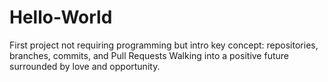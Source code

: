 # Hello-World
First project not requiring programming but intro key concept:   repositories, branches, commits, and Pull Requests
Walking into a positive future surrounded by love and opportunity.
